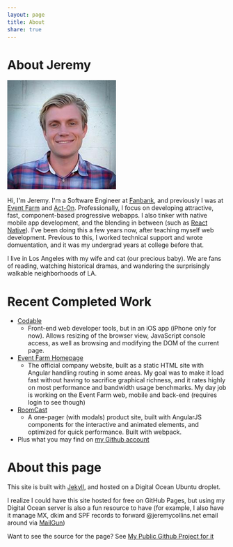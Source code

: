 ```yaml
---
layout: page
title: About
share: true
---
```


# About Jeremy

<img src="/images/mugshot.jpg" alt="Jeremy Collins" class="mugshot">

Hi, I'm Jeremy. I'm a Software Engineer at [Fanbank](eventfarm.com), and previously I was at [Event Farm](eventfarm.com) and [Act-On](act-on.com). Professionally, I focus on developing attractive, fast, component-based progressive webapps. I also tinker with native mobile app development, and the blending in between (such as [React Native](https://facebook.github.io/react-native/)). I've been doing this a few years now, after teaching myself web development. Previous to this, I worked technical support and wrote domuentation, and it was my undergrad years at college before that. 

I live in Los Angeles with my wife and cat (our precious baby). We are fans of reading, watching historical dramas, and wandering the surprisingly walkable neighborhoods of LA.

# Recent Completed Work
* [Codable](http://appstore.com/codable)
    * Front-end web developer tools, but in an iOS app (iPhone only for now). Allows resizing of the browser view, JavaScript console access, as well as browsing and modifying the DOM of the current page.
* [Event Farm Homepage](https://eventfarm.com)
    * The official company website, built as a static HTML site with Angular handling routing in some areas. My goal was to make it load fast without having to sacrifice graphical richness, and it rates highly on most performance and bandwidth usage benchmarks. My day job is working on the Event Farm web, mobile and back-end (requires login to see though)
* [RoomCast](http://roomcast.teleadapt.com)
    * A one-pager (with modals) product site, built with AngularJS components for the interactive and animated elements, and optimized for quick performance. Built with webpack.
* Plus what you may find on [my Github account](https://github.com/jdodsoncollins)

# About this page

This site is built with [Jekyll](https://jekyllrb.com), and hosted on a Digital Ocean Ubuntu droplet. 

I realize I could have this site hosted for free on GitHub Pages, but using my Digital Ocean server is also a fun resource to have (for example, I also have it manage MX, dkim and SPF records to forward @jeremycollins.net email around via [MailGun](https://mailgun.com))

Want to see the source for the page? See [My Public Github Project for it](https://github.com/jdodsoncollins/JeremyCollinsDotNet)

